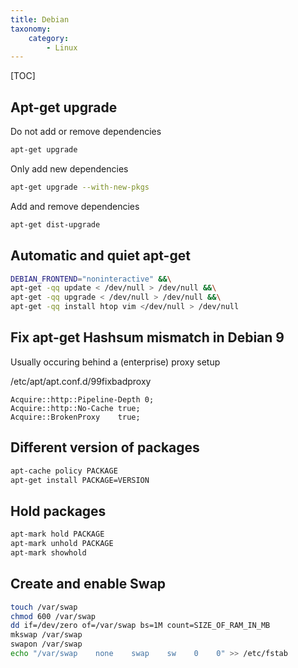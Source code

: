 ```yaml
---
title: Debian
taxonomy:
    category:
        - Linux
---
```


[TOC]

## Apt-get upgrade
Do not add or remove dependencies
```bash
apt-get upgrade
```
Only add new dependencies
```bash
apt-get upgrade --with-new-pkgs
```
Add and remove dependencies
```bash
apt-get dist-upgrade
```

## Automatic and quiet apt-get 

```sh
DEBIAN_FRONTEND="noninteractive" &&\
apt-get -qq update < /dev/null > /dev/null &&\
apt-get -qq upgrade < /dev/null > /dev/null &&\
apt-get -qq install htop vim </dev/null > /dev/null
```

## Fix apt-get Hashsum mismatch in Debian 9
Usually occuring behind a (enterprise) proxy setup

/etc/apt/apt.conf.d/99fixbadproxy
```
Acquire::http::Pipeline-Depth 0;
Acquire::http::No-Cache true;
Acquire::BrokenProxy    true;
```

## Different version of packages

```bash
apt-cache policy PACKAGE
apt-get install PACKAGE=VERSION
```

## Hold packages

```bash
apt-mark hold PACKAGE
apt-mark unhold PACKAGE
apt-mark showhold
```

## Create and enable Swap

```bash
touch /var/swap
chmod 600 /var/swap
dd if=/dev/zero of=/var/swap bs=1M count=SIZE_OF_RAM_IN_MB
mkswap /var/swap
swapon /var/swap
echo "/var/swap    none    swap    sw    0    0" >> /etc/fstab
```